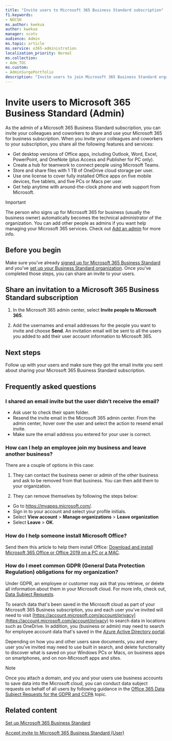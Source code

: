 ```yaml
---
title: "Invite users to Microsoft 365 Business Standard subscription"
f1.keywords:
- NOCSH
ms.author: kwekua
author: kwekua
manager: scotv
audience: Admin
ms.topic: article
ms.service: o365-administration
localization_priority: Normal
ms.collection: 
- Adm_TOC
ms.custom: 
- AdminSurgePortfolio
description: "Invite users to join Microsoft 365 Business Standard organization"
---
```


# Invite users to Microsoft 365 Business Standard (Admin)

As the admin of a Microsoft 365 Business Standard subscription, you can invite your colleagues and coworkers to share and use your Microsoft 365 for business subscription. When you invite your colleagues and coworkers to your subscription, you share all the following features and services:

- Get desktop versions of Office apps, including Outlook, Word, Excel, PowerPoint, and OneNote (plus Access and Publisher for PC only).
- Create a hub for teamwork to connect people using Microsoft Teams.
- Store and share files with 1 TB of OneDrive cloud storage per user.
- Use one license to cover fully installed Office apps on five mobile devices, five tablets, and five PCs or Macs per user.
- Get help anytime with around-the-clock phone and web support from Microsoft.

> [!IMPORTANT]
> The person who signs up for Microsoft 365 for business (usually the business owner) automatically becomes the technical administrator of the organization. You can add other people as admins if you want help managing your Microsoft 365 services. Check out [Add an admin](../../business-video/add-admin.md) for more info.

## Before you begin

Make sure you’ve already [signed up for Microsoft 365 Business Standard](signup-business-standard.md) and you’ve [set up your Business Standard organization](../setup/setup-business-standard.md). Once you’ve completed those steps, you can share an invite to your users.

## Share an invitation to a Microsoft 365 Business Standard subscription

1. In the Microsoft 365 admin center, select **Invite people to Microsoft 365**.

2. Add the usernames and email addresses for the people you want to invite and choose **Send**. An invitation email will be sent to all the users you added to add their user account information to Microsoft 365.

## Next steps

Follow up with your users and make sure they got the email invite you sent about sharing your Microsoft 365 Business Standard subscription.

## Frequently asked questions

### I shared an email invite but the user didn’t receive the email?

- Ask user to check their spam folder.
- Resend the invite email in the Microsoft 365 admin center. From the admin center, hover over the user and select the action to resend email invite.
- Make sure the email address you entered for your user is correct.

### How can I help an employee join my business and leave another business?

There are a couple of options in this case:  

1. They can contact the business owner or admin of the other business and ask to be removed from that business. You can then add them to your organization.  

2. They can remove themselves by following the steps below:

- Go to https://myapps.microsoft.com/.
- Sign in to your account and select your profile initials.
- Select **View account** > **Manage organizations** > **Leave organization**
- Select **Leave** > **OK**.

### How do I help someone install Microsoft Office?

Send them this article to help them install Office: [Download and install Microsoft 365 Office or Office 2019 on a PC or a MAC](https://support.microsoft.com/office/download-and-install-or-reinstall-microsoft-365-or-office-2019-on-a-pc-or-mac-4414eaaf-0478-48be-9c42-23adc4716658).

### How do I meet common GDPR (General Data Protection Regulation) obligations for my organization?

Under GDPR, an employee or customer may ask that you retrieve, or delete all information about them in your Microsoft cloud. For more info, check out, [Data Subject Requests](/compliance/regulatory/gdpr-data-subject-requests).

To search data that's been saved in the Microsoft cloud as part of your Microsoft 365 Business subscription, you and each user you’ve invited will need to visit [https://account.microsoft.com/account/privacy](https://account.microsoft.com/account/privacy) to search data in locations such as OneDrive.  In addition, you (business or admin) may need to search for employee account data that's saved in the [Azure Active Directory portal](/compliance/regulatory/gdpr-dsr-office365).

Depending on how you and other users save documents, you and every user you’ve invited may need to use built in search, and delete functionality to discover what is saved on your Windows PCs or Macs, on business apps on smartphones, and on non-Microsoft apps and sites.

> [!NOTE]
> Once you attach a domain, and you and your users use business accounts to save data into the Microsoft cloud, you can conduct data subject requests on behalf of all users by following guidance in the [Office 365 Data Subject Requests for the GDPR and CCPA](/compliance/regulatory/gdpr-dsr-office365) topic.

## Related content

[Set up Microsoft 365 Business Standard](../setup/setup-business-standard.md)

[Accept invite to Microsoft 365 Business Standard (User)](user-invite-business-standard.md)
